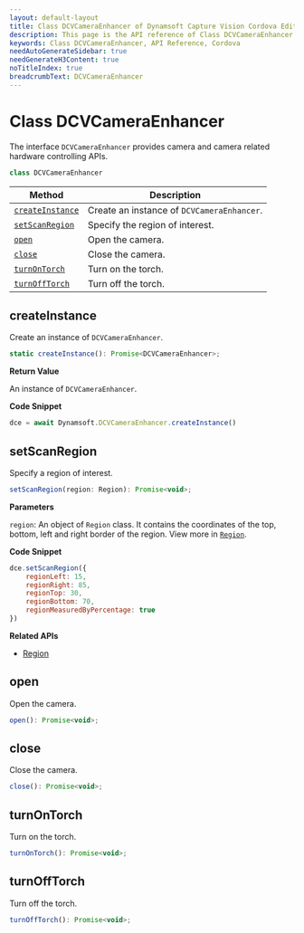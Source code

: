 ```yaml
---
layout: default-layout
title: Class DCVCameraEnhancer of Dynamsoft Capture Vision Cordova Edition
description: This page is the API reference of Class DCVCameraEnhancer
keywords: Class DCVCameraEnhancer, API Reference, Cordova
needAutoGenerateSidebar: true
needGenerateH3Content: true
noTitleIndex: true
breadcrumbText: DCVCameraEnhancer
---
```


# Class DCVCameraEnhancer

The interface `DCVCameraEnhancer` provides camera and camera related hardware controlling APIs.

```js
class DCVCameraEnhancer
```

| Method | Description |
| ------ | ----------- |
| [`createInstance`](#createinstance) | Create an instance of `DCVCameraEnhancer`. |
| [`setScanRegion`](#setscanregion) | Specify the region of interest. |
| [`open`](#open) | Open the camera. |
| [`close`](#close) | Close the camera. |
| [`turnOnTorch`](#turnontorch) | Turn on the torch. |
| [`turnOffTorch`](#turnofftorch) | Turn off the torch. |

## createInstance

Create an instance of `DCVCameraEnhancer`.

```js
static createInstance(): Promise<DCVCameraEnhancer>;
```

**Return Value**

An instance of `DCVCameraEnhancer`.

**Code Snippet**

```js
dce = await Dynamsoft.DCVCameraEnhancer.createInstance()
```

## setScanRegion

Specify a region of interest.

```js
setScanRegion(region: Region): Promise<void>;
```

**Parameters**

`region`: An object of `Region` class. It contains the coordinates of the top, bottom, left and right border of the region. View more in [`Region`](class-region.md).

**Code Snippet**

```js
dce.setScanRegion({
    regionLeft: 15,
    regionRight: 85,
    regionTop: 30,
    regionBottom: 70,
    regionMeasuredByPercentage: true
})
```

**Related APIs**

- [Region](interface-region.md)

## open

Open the camera.

```js
open(): Promise<void>;
```

## close

Close the camera.

```js
close(): Promise<void>;
```

## turnOnTorch

Turn on the torch.

```js
turnOnTorch(): Promise<void>;
```

## turnOffTorch

Turn off the torch.

```js
turnOffTorch(): Promise<void>;
```
